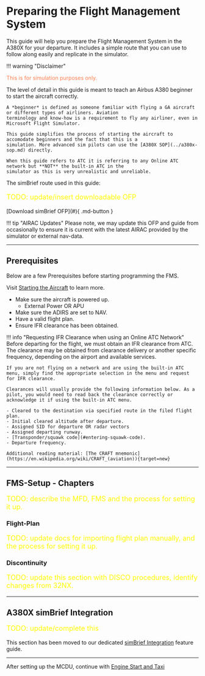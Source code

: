 <link rel="stylesheet" href="/stylesheets/bg.css">

# Preparing the Flight Management System

This guide will help you prepare the Flight Management System in the A380X for your departure. 
It includes a simple route that you can use to follow along easily and replicate in the simulator.

!!! warning "Disclaimer"
    <p style="color:coral;">This is for simulation purposes only.</p>
    The level of detail in this guide is meant to teach an Airbus A380 beginner to start the aircraft correctly.

    A *beginner* is defined as someone familiar with flying a GA aircraft or different types of airliners. Aviation 
    terminology and know-how is a requirement to fly any airliner, even in Microsoft Flight Simulator.

    This guide simplifies the process of starting the aircraft to accomodate beginners and the fact that this is a 
    simulation. More advanced sim pilots can use the [A380X SOP](../a380x-sop.md) directly. 

    When this guide refers to ATC it is referring to any Online ATC network but **NOT** the built-in ATC in the 
    simulator as this is very unrealistic and unreliable.

The simBrief route used in this guide:

<p style="color:yellow; font-size:18px;">TODO: update/insert downloadable OFP</p>
[Download simBrief OFP](#){ .md-button }

!!! tip "AIRAC Updates"
    Please note, we may update this OFP and guide from occasionally to ensure it is current with the latest AIRAC 
    provided by the simulator or external nav-data.

---

## Prerequisites

Below are a few Prerequisites before starting programming the FMS.

Visit [Starting the Aircraft](02_cockpit-preparation) to learn more.

* Make sure the aircraft is powered up.
    * External Power OR APU
* Make sure the ADIRS are set to NAV.
* Have a valid flight plan.
* Ensure IFR clearance has been obtained.

!!! info "Requesting IFR Clearance when using an Online ATC Network"
    Before departing for the flight, we must obtain an IFR clearance from ATC. The clearance may be obtained from 
    clearance delivery or another specific frequency, depending on the airport and available services.

    If you are not flying on a network and are using the built-in ATC menu, simply find the appropriate selection in the menu and request for IFR clearance.

    Clearances will usually provide the following information below. As a pilot, you would need to read back the clearance correctly or acknowledge it if using the built-in ATC menu.

    - Cleared to the destination via specified route in the filed flight plan.
    - Initial cleared altitude after departure.
    - Assigned SID for departure OR radar vectors
    - Assigned departing runway.
    - [Transponder/squawk code](#entering-squawk-code).
    - Departure frequency.

    Additional reading material: [The CRAFT mnemonic](https://en.wikipedia.org/wiki/CRAFT_(aviation)){target=new}

---

## FMS-Setup - Chapters

<p style="color:yellow; font-size:18px;">TODO: describe the MFD, FMS and the process for setting it up.</p>

### Flight-Plan
<p style="color:yellow; font-size:18px;">TODO: update docs for importing flight plan manually, and the process for setting it up.</p>

### Discontinuity
<p style="color:yellow; font-size:18px;">TODO: update this section with DISCO procedures, identify changes from 32NX.</p>

<!--

This guide will cover the following topics:

1. [Understanding the FMS](#understanding-the-FMS)
2. [MCDU Programming](#mcdu-programming)
    - [**^^D^^**ATA](#data)
    - [**^^I^^**NIT A](#init-a)
    - [**^^F^^**LIGHT PLAN](#flight-plan)
    - [**^^S^^**ECONDARY FLIGHT PLAN](#secondary-flight-plan)
    - [**^^R^^**AD NAV](#rad-nav)
    - [**^^I^^**NIT FUEL PRED](#init-fuel-pred)
    - [**^^P^^**ERF](#perf)
3. [Entering Squawk Code](#entering-squawk-code)
4. [A32NX simBrief Integration](#a32nx-simbrief-integration) <p style="color:yellow; font-size:18px;">TODO: update this image to 380 spec.</p>

---

## Understanding the FMS

During this guide we will be referring to a few key terms which are defined below.

### Line Select Key (LSK)

`LSK` for short. These keys are on the left and right-hand side of the MCDU screen. They are highlighted in the image below.

* Left-hand keys are referenced (in descending order) as `LSK1L - LSK6L`.
* Right-hand keys are referenced (in descending order) as `LSK1R - LSK6R`.

![mcdu1](../assets/beginner-guide/mcdu/mcdu1.png){loading=lazy} <p style="color:yellow; font-size:18px;">TODO: update this image to 380 spec.</p>

### Slew Keys

These keys are referenced below.

![mcdu1a](../assets/beginner-guide/mcdu/mcdu1a.png){loading=lazy} <p style="color:yellow; font-size:18px;">TODO: update this image to 380 spec.</p>

!!! info

    === "Horizontal Slew Keys"

        These keys scroll between certain pages, i.e., `INIT A` and `INIT FUEL PRED` when the INIT page is selected. 

    === "Vertical Slew Keys"

        These keys scroll vertically on certain pages, i.e., `F-PLN` page. 

---

## MCDU Programming

**D.I.F.S.R.I.P.**

Pilots commonly use the acronym above when programming the MCDU. It represents the following flow on the MCDU:

- [**^^D^^**ATA](#data)
- [**^^I^^**NIT A](#init-a)
- [**^^F^^**LIGHT PLAN](#flight-plan)
- [**^^S^^**ECONDARY FLIGHT PLAN](#secondary-flight-plan)
- [**^^R^^**AD NAV](#rad-nav)
- [**^^I^^**NIT FUEL PRED](#init-fuel-pred)
- [**^^P^^**ERF](#perf)

The simBrief route used in this guide - [Available Here](../assets/beginner-guide/mcdu/sample-ofp.pdf)

---

### **^^D^^**ATA

This MCDU page provides various data for the pilots. It has two pages (accessed by using the horizontal slew keys). It will not be used for this tutorial.

DATA includes the pages below:

* Position Monitor
* IRS Monitor
* GPS Monitor
* A/C Status
* Closest Airports
* Equitime Point
* Waypoints
* NavAids
* Runways
* Routes

### **^^I^^**NIT A

!!! warning "Automatic OFP Imports via INIT REQUEST"
    Please note that the `INIT REQUEST` option will **not** appear if you have selected both a departure and arrival on the MSFS world menu before loading into your flight.

    For more information and a guide to our simBrief A32NX features, visit the page below:

    [FMS (MCDU) and simBrief Integration](../../fbw-a32nx/feature-guides/simbrief.md#using-the-fms-mcdu-and-simbrief-integration){ .md-button } <p style="color:yellow; font-size:18px;">TODO: update this image to 380 spec.</p>

^^FROM/TO Field^^

  * Using the keypad, type in `EDDM/EDDF`
  * Once this is in the scratch pad, press LSK1R.
  * This following screen would show "company routes". Since there are none stored, select `Return` using LSK6L.

![mcdu5](../assets/beginner-guide/mcdu/mcdu5.png){loading=lazy} <p style="color:yellow; font-size:18px;">TODO: update this image to 380 spec.</p>

^^FLT NBR^^

* Using the keypad, type in `EZY123` and press LSK3L. Feel free to use your own flight number here!
* If you have the Free Text module enabled for your flight, this will enable other users flying the A32NX to send you messages. This will not be covered in this guide.

^^COST INDEX^^

![ofp1](../assets/beginner-guide/mcdu/ofp1.jpg){loading=lazy} <p style="color:yellow; font-size:18px;">TODO: update this image to 380 spec.</p>

The cost index can be found in the image above.

* Using the keypad, type in `10`
* Press LSK5L.

!!! tip "Wind Requests"
    Pilots can choose to import your wind data at this stage through the `WIND/TEMP` option by pressing LSK 4R. For more information on using this feature, please see the guide below.

    [Wind Request Guide](../../fbw-a32nx/feature-guides/simbrief.md#wind-request){.md-button} <p style="color:yellow; font-size:18px;">TODO: update this image to 380 spec.</p>

    !!! warning ""
        Please also note the following:

        - Per-waypoint entry and request of cruise winds is still being implemented.
        - Wind Request functionality is not 100% accurate to the real aircraft.
            - In real life, selecting the wind requests option on the climb page would populate the wind data for all stages of flight.

^^CRZ FL/TEMP^^

![ofp2](../assets/beginner-guide/mcdu/ofp2.jpg){loading=lazy} <p style="color:yellow; font-size:18px;">TODO: update this image to 380 spec.</p>

Input the desired cruise flight level in this field. On our OFP, this is listed as `0240` or `FL240`.

* Using the keypad, type in `240`
* Press LSK6L

This will input FL240 and the temperature as well.


### **^^F^^**LIGHT PLAN

Upon loading the flight plan page, there will be three entries. Departure airport, a discontinuity and arrival airport.

Our route for this flight can be found on the 2nd page of the OFP

!!! info "Routing Disclaimer"
    Note that waypoints, STARs, and SIDs may be called differently due to different nav-databases or different AIRAC cycles between simBrief and the simulator.

![ofp3](../assets/beginner-guide/mcdu/ofp3.jpg){loading=lazy} <p style="color:yellow; font-size:18px;">TODO: update this image to 380 spec.</p>

`EDDM/08L GIVMI6Q GIVMI Y101 ERNAS T161 DEBHI DEBHI1C EDDF/07L`

^^Inputting a SID^^

!!! info "SID"
    Standard Instrument Departure Route

    These are procedures that are defined and published that take a flight from the take-off phase to the en route phase.

    Also see: [SIDS and STARS](../airliner-flying-guide/navigation.md#sids-and-stars)

To program the Standard Instrument Departure (SID):

* Press LSK1L or EDDM (the departure airport)
* Select `DEPARTURE` shown next to LSK1L
* Select the runway we are departing from. In this case `08L` using LSK2L
* On the list of SIDs select the `GIVMI6Q` departure

The MCDU should now show at the top of the screen in yellow what is selected for our departure from EDDM.

![mcdu8](../assets/beginner-guide/mcdu/mcdu8.png){loading=lazy} <p style="color:yellow; font-size:18px;">TODO: update this image to 380 spec.</p>

* Press `INSERT*` using LSK6R to program this into the flight plan.

Our flight plan should now have the associated waypoints for the `GIVMI6Q` SID. We can scroll through the flight plan using the vertical slew keys. The SID terminates at `GIVMI` 
and this is where we can begin to fill out the rest of the flight plan.

!!! info "GIVMI6Q ILS Frequency"
    When selecting a departure SID that pairs with a LOC/ILS frequency, the respective frequency will be autopopulated in RADNAV provided it is available from the navdata.

^^Enroute Flight Plan^^

* Press the LSK that matches the location of `GIVMI` on the MCDU screen.
* Select `AIRWAYS` using LSK5R.
* Using the keypad, type in `Y101` *(the airway)* and press LSK1L.
* Using the keypad, type in `ERNAS` *(waypoint)* and press LSK1R.
    * Remember: Airways are on the left and waypoints are on the right.
* Continue inputting the airway `T161` and following waypoint `DEBHI`.

![mcdu10](../assets/beginner-guide/mcdu/mcdu10.png){loading=lazy} <p style="color:yellow; font-size:18px;">TODO: update this image to 380 spec.</p>

* Press `INSERT*` using LSK6R to program this into the flight plan.

#### DCT Before a Waypoint

!!! warning ""
    There will be cases where your flight plan has waypoints and no airways, or a mix of both. When you go direct from one waypoint to another, it will usually look like the following: `WAYPOINT DCT WAYPOINT`. You might also see directs represented as two waypoints without a separator, which looks like `WAYPOINT WAYPOINT`.

    Let's look at an example and understand how to program these into the MCDU. (*Please note this is not applicable to the sample flight plan in this guide, and we plan to create a more advanced flight plan entry guide at a later time.*)

    Below is the current flight plan we are utilizing:

    ```title="Current Sample Flight Plan"
    EDDM/08L GIVMI6Q GIVMI Y101 ERNAS T161 DEBHI EDDF/07L
    ```

    Let's imagine for this example that there was no airway between `GIVMI` and `ERNAS`, as well as between `ERNAS` and `DEBHI`. The flight plan would look like the following:

    ```title="Example NO AIRWAY Flight Plan"
    EDDM/08L GIVMI6Q GIVMI DCT ERNAS DCT DEBHI EDDF/07L
    ```

    !!! note ""
        The airways `Y101` and `T161` were replaced with `DCT` indicating from waypoint `GIVMI` proceed direct to `ERNAS` and after that proceed direct to `DEBHI`.

    When you encounter this type of routing, there are a couple of ways to input this leg without the use of the airways page on the MCDU.

    One of the easiest ways is utilizing the lateral revision page. To do this, simply find the starting waypoint on your F-PLN page, which in this case is `GIVMI`.

    - Use the relevant LSK to select it. 
    - You will then be on the following page:

        ![lat-rev-fpln.png](../assets/beginner-guide/mcdu/mcdu-latrev.png){loading=lazy width=50%} <p style="color:yellow; font-size:18px;">TODO: update this image to 380 spec.</p>

    - Type in `ERNAS` so it's visible in the scratchpad.
    - Use `LSK3R` to enter `ERNAS` as the next waypoint on your flight plan.

^^Planning the Arrival^^

For the purposes of this guide, we will pre-plan our arrival into EDDF via the `DEBHI1C` STAR into 07L.

!!! info "STAR"
    Standard Terminal Arrival Route

    Similar to the SID, these are procedures that are defined and published that take a flight from
    the last point in a route *(in our case `DEBHI`)* to the first point in the approach or the initial approach fix (IAF).

    Also see: [SIDS and STARS](../airliner-flying-guide/navigation.md#sids-and-stars)

Find `EDDF` in green in the flight plan OR select `EDDF` in white under `DEST` using the corresponding LSK.

* Select `ARRIVAL` using LSK1R
    * We will be shown the approaches available, designated by `Type` `Rwy`.
    * For this guide, we will shoot for an ILS to keep it simple.
* Use the vertical slew keys to find `ILS07LY` and select it using the corresponding LSK.
  * A designator such as Y or Z may be present. This suffix is to distinguish in the navigation database a difference between approaches to the same runway. While similar in nature, they may have different minimums, allowed equipment, or other differences.
* Again, use the vertical slew keys to find the STAR for this flight `DEBHI1C` and select it using the corresponding LSK.
* For the approach VIA, select `DF454`, using the appropriate LSK. On the following page, we can choose transitions, if available, but for this flight, we don't.
* Press `INSERT*` using LSK6R to program this into the flight plan.

![mcdu12](../assets/beginner-guide/mcdu/mcdu12.png){loading=lazy} <p style="color:yellow; font-size:18px;">TODO: update this image to 380 spec.</p>

Verify the flight plan by using the vertical slew keys to scroll through it.

!!! info "Discontinuity"
    #### Discontinuity

    The flight plan might contain so-called discontinuities. These are breaks in the flight plan and often separate two flight plan sections, like the SID and first in-route waypoint or the STAR and the APPR. They are also often inserted when the flight plan is modified.

    Sometimes discontinuities are also part of a procedure to indicate that manual input is required
    (mostly clearance by ATC). The preceding legs are called MANUAL legs. 
    
    **Discontinuities after a MANUAL leg can not and should not be deleted. See below link on how to 
    handle discontinuities.** 
    
    In this flight plan we have a discontinuity between the STAR and approach procedure as shown below.

    ![mcdu-discontinuity.png](../assets/beginner-guide/mcdu/mcdu-discontinuity.png){loading=lazy} <p style="color:yellow; font-size:18px;">TODO: update this image to 380 spec.</p>

    See our detailed documentation for [Discontinuities](../advanced-guides/flight-planning/disco.md){target=new} to understand how to appropriately handle these when encountered on your F-PLN page. 
    
    !!! warning ""
        Additionally, make note of this [Special Case](../advanced-guides/flight-planning/disco.md#special-case) on the discontinuity page.

!!! info "Viewing Flight Plan on ND"
    We can also verify the route looks correct by selecting `Plan` on the EFIS control panel and watching the ND as we scroll through.

### **^^S^^**ECONDARY FLIGHT PLAN

This page allows us to input a secondary flight plan. This page is currently inoperable in the A32NX. We will update this portion of the guide when it is usable.

### **^^R^^**AD NAV

On this page, we would set any frequencies or identifiers needed for the departure and subsequently later en route those required for the arrival.

For the purposes of this guide, we will be using frequencies on the RADNAV page.

If we would like to have additional navaids for the departure, we can input the runway localizer for runway centerline guidance on the PFD and the initial procedure turn, including the BRECON VOR (BCN) to verify the track en route to BCN. This is a little more advanced than this guide allows for, but we will cover how to input frequencies.

^^VOR^^

The A380X supports VOR autotuning when in range of a VOR before departure. You can verify this by checking the POSITION / NAVAIDS page accessed via the MFD or on the RMP, and seeing if the VOR frequency is already populated. You should verify the relevance of this VOR to your departure procedure and flight plan before takeoff.

On this departure SID, we have routing instructions that rely on the Munich VOR `DMN` with a frequency of `116.0`.


^^Departure ILS^^

When selecting the SID earlier in the flight plan section, the A380X should have autopopulated the ILS/LOC frequency. If it hasn't, we can manually insert it for centerline guidance on take off.

Our departure runway is EDDM/08L (runway 08 left), which has a frequency of `109.50`. When inputting a frequency, and we are in range of the ILS, it will autopopulate the identifier and course. You could also enter the identifier `IMNE` and it would automatically fill in the frequency. You cannot enter both at the same time, as this would result in a `FORMAT ERROR`. 

* Using the keypad, type in `109.50` and press LSK3L to input it.

^^Arrival ILS^^

With an ILS or LOC approach selected, the arrival ILS frequency should be automatically tuned correctly whenever the aircraft is at climb phase or greater and within 250 NM of the destination. **Ensure** that we verify the ILS frequency when we reach the arrival phase of the flight - see [Approach and Landing (ILS)](07_landing).

Remember, our arrival airport/rwy is `EDDF/07L` with ILS07L having a frequency of `110.30`. When inputting a frequency, and we are in range of the ILS, it will autopopulate the identifier and course. There is no need to fill these fields. You could also enter the identifier `IFEL` and it would automatically fill in the frequency. You cannot enter both at the same time, as this would result in a `FORMAT ERROR`. 

* Using the keypad, type in `110.30` and press LSK3L to input it.

![mcdu15](../assets/beginner-guide/mcdu/mcdu15.png){loading=lazy} <p style="color:yellow; font-size:18px;">TODO: update this image to 380 spec.</p>

^^ADF^^

This works much in the same way as the examples above.

### **^^I^^**NIT FUEL PRED

To navigate to the `INIT FUEL PRED` page, we first have to select the `INIT` button. Once on `INIT A`, use the horizontal slew keys to switch the page to `INIT FUEL PRED`.

On this page, we can input our zero fuel weight (ZFW) and zero fuel weight center of gravity (ZFWCG).

!!! warning "Important Info - FMS Gross Weight (FMS GW)"
    Fuel and payload have to be set in the aircraft (see link below) and passenger boarding has to be **complete or in progress** for the ZFW/ZFWCG values to be correct. The 
    "planned" payload values are used for the calculation if boarding has not been completed.

    Gross Weight (GW) value on the ECAM will appear only when certain conditions are satisfied:

    - This page (INIT FUEL PRED) has a ZFW/ZFWCG value. **Reminder:** After engines are started, INIT FUEL PRED changes to the FUEL PRED page.
    - At least one engine is running.

    Please see our [Fuel and Weights Guide](../../fbw-a32nx/feature-guides/loading-fuel-weight.md) for more detailed information.

The A380X can autopopulate this information.

* Press LSK1R to load in the calculated ZFW/ZFWCG into the scratch pad at the bottom of the MCDU (after boarding has been started in the flyPad).
* Press LSK1R a second time to input the above calculation into the MCDU. (The empty orange boxes should now be filled in by the scratch pad entry).

Now we can add our fuel on board (FOB). The amount we input in this field can be done in one of three ways:

* Indicated FOB on the upper ECAM.
* We can have the MCDU plan the amount of fuel required.
* The amount indicated in the OFP.

!!! info "Loading Fuel"

    Via the EFB - [Learn How](../../fbw-a32nx/feature-guides/flypados3/dispatch.md#fuel-page)

^^ECAM FOB^^

Look at the upper ECAM and note the FOB indicated. Let's say that amount is `4631 kg`. When inputting the block fuel into the MCDU, it is referenced in "tons", and we should round to the closest decimal point.

* Using the keypad, type in `4.7` and press LSK2R.

^^MCDU Planning^^

!!! warning "A Note on Fuel Planning"

    The *fuel planning* feature on the MCDU should only be used as a reference point before fueling the aircraft using the EFB. 

    Generating / using the value provided by this feature may not be accurate and does not actually load fuel into the aircraft.

We can choose to have the MCDU provide a recommended amount of fuel for the planned flight.

* Press LSK3R to compute an amount of fuel.

The `Block` field will be populated with a calculated fuel amount.

* Press LSK3R again to confirm the fuel.
* We should load this amount of fuel via the EFB.

^^SimBrief OFP^^

We can use the planned block fuel stated on the OFP, which in this case is `4631 kg`.

* Using the keypad, type in `4.7` and press LSK2R
* We should load this amount of fuel via the EFB option.

![mcdu16](../assets/beginner-guide/mcdu/mcdu16.png){loading=lazy} <p style="color:yellow; font-size:18px;">TODO: update this image to 380 spec.</p>

### **^^P^^**ERF

The performance page changes based on the relative stages of flight until we land the aircraft. When programming the MCDU on the ground, we start on the take-off performance page.

For this flight, we will be taking off with a `1+F` flaps configuration.

* Using the keypad, type in `1` and press LSK3R

!!! info "THS Field MCDU"
    **Entry of the THS field is subject to airline SOP and may not be required.**

    ---

    The Trimmable Horizontal Stabilizer (THS) field is where we enter the stabilizer trim for takeoff based on the aircraft's takeoff CG (TOCG). Entering this value in the MCDU will trigger the ^^F/CTL PITCH TRIM/MCDU/CG DISAGREE^^ ECAM caution, if appropriate.

    If you have already entered your flaps configuration in the step above, applicable entries are formatted `/X.XDN` or `/X.XUP` representing a trim value and nose down or up respectively.

    Examples:

    - Nose down trim of 0.4 can be inputted as `/0.4DN`
    - Nose up trim of 1.5 can be inputted as `/1.5UP`

    {--

    **For the purposes of simulation**, there are a couple of methods to set the value of THS, described below. We intend to add a better visual representation of the TOCG at a later time, since loadsheets are not available.

    See the [After Engine Start](engine-start-taxi.md#after-engine-start) section to find the appropriate trim value and to physically set your trim.

    ---

    ^^GW CG^^

    Insert a THS value based on the GW CG values found in the EFB Ground Services > Payload page or the Fuel Prediction page in the MCDU. While this will be slightly off versus TOCG because of taxi fuel consumption, this will be close enough to accurate values until a better TOCG display is implemented.

    GW CG Values can be found: 

    - On the [Payload Tab on the Grounds Services Page](../../fbw-a32nx/feature-guides/loading-fuel-weight.md#finding-the-payload-screen) in the flyPad EFB.
    - On the [Fuel Prediction](../a32nx-briefing/mcdu/fuel-pred.md) page in the MCDU. <p style="color:yellow; font-size:18px;">TODO: update this image to 380 spec.</p>

    CG to THS calculation:
    
    - CG to THS can be found in the downloable FBW checklist in our [Standard Operating Procedures](../SOP.md#normal-procedures) resources page.
    - The CG/THS markings on the trim wheel can be used to validate this.

    Make sure to update this value or set the correct trim once your engines have started.

    ---

    ^^After Engine Start^^
    
    Once the engines have been started, we can use the auto-calculated CG value (not the ZFWCG value) on the FUEL PRED page for determining the pitch trim setting. You can now update the THS setting (if you chose to input a THS value) in the take-off performance page and set the pitch trim using the trim wheel. Although the TOCG may be slightly different due to fuel being used for taxi, it will not change enough to require a change in pitch trim.

    --}

We can also choose to set a `FLEX TO TEMP` for the flight. The example we are using today is 60 degrees. 
This will normally be calculated via a pilot's company EFB or other tools, but for the sake of this guide, we will use the value of 60.

Read the following tip for more information on FLEX temp.

* Using the keypad, type in `60` and press LSK4R

#### Flex Temp

!!! tip "What is Flex Temp?"
    Flex temp is entered into the MCDU, enabling the computer to use the pilot-specified air temperature to allow for take-off thrust that is less than TOGA but not less than CLB. This is a method of creating cost savings by increasing engine life, resulting in reduced overhaul and fuel costs. This value is normally calculated via a pilot's company EFB or other tools.

    Unfortunately, A380 performance data for FLEX temp performance calculators alongside other various tools are not publicly available and are guarded by Airbus. For the purposes of simulation, it's important to note the following:

    {==

    Flex temps are above ISA+29°C (44°C at sea level) and above current temp, but no higher than ISA+59°C (74°C at sea level). Usable Flex temps at sea level are from 45 °C (or current OAT if it is higher) to 74 °C.

    Additionally, a decent rule of thumb for simulation purposes is to use a lower number if heavy or on a short runway and higher for the opposite.

    ==}

Our SID chart mentions that the TRANS ALT for this departure is 5000 ft.

* Using the keypad, type in `5000` and press LSK4L

#### V-Speeds

V-Speeds are normally calculated by a company EFB or other tools. Unfortunately, A320neo performance
data for V-Speeds alongside other various tools are not publicly available and are guarded by Airbus. 
Therefore, the A32NX has a built-in simplified V-Speed calculator, which can be used by simply 
clicking the LSK next to the V-Speed you want to calculate.

* Press LSK1L to have the calculated V1 speed appear in the scratchpad.

![mcdu19](../assets/beginner-guide/mcdu/mcdu19.png){loading=lazy} <p style="color:yellow; font-size:18px;">TODO: update this image to 380 spec.</p>

* Press LSK1L again to have the value inputted into the V1 speed. The value you get can be different 
  from the one in the image as it depends on the weight of the aircraft.
* Repeat this procedure for VR and V2.

The performance page should now look similar to this:

![mcdu20](../assets/beginner-guide/mcdu/mcdu20.png){loading=lazy} <p style="color:yellow; font-size:18px;">TODO: update this image to 380 spec.</p>

## Entering Squawk Code

During your MCDU preparation or before departing from the stand, you should have obtained your IFR clearance. As part of this action, you will be given a transponder/squawk code 
for your flight. This allows ATC to identify your aircraft on their radar.

To enter your assigned code find the ATC/TCAS Panel on the bottom right portion of the lower pedestal. It will look like this:

![ATC-TCAS.png](../assets/beginner-guide/takeoff-climb-cruise/ATC-TCAS.png){loading=lazy} <p style="color:yellow; font-size:18px;">TODO: update this image to 380 spec.</p>

- Ensure that the `XPDR` switch is on STDBY for now (will be set to `AUTO` or `ON` shortly before take-off)
- To clear the current code, **double press** the `CLR` button.
- Enter your assigned code using the keypad.

-->

---

## A380X simBrief Integration

<p style="color:yellow; font-size:18px;">TODO: update/complete this</p>

This section has been moved to our dedicated [simBrief Integration](../../../aircraft/a32nx/feature-guides/simbrief.md#importing-the-simbrief-ofp-to-the-fms-mcdu) feature guide.

---

After setting up the MCDU, continue with [Engine Start and Taxi](04_engine-start-taxi)
